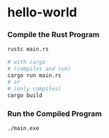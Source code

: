 # hello-world

### Compile the Rust Program
```bash
rustc main.rs

# with cargo
# (compiles and run)
cargo run main.rs 
# or 
# (only compiles)
cargo build 
```

### Run the Compiled Program
```bash
./main.exe
```